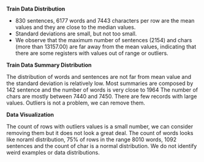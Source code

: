 **Train Data  Distribution**
-  830 sentences, 6177 words and 7443 characters per row are the mean values and they are  close to the median values.
- Standard deviations are  small, but not too small.
- We observe that the maximum number of sentences (2154) and chars (more than 13157.00) are far away from the mean values, indicating that there are some registers with values out of range or outliers.

**Train Data Summary Distribution**

The distribution of words and sentences are not far from mean value and the standard deviation is relatively  low.
Most summaries are composed by 142 sentence and the number of words is very close to 1964
The number of chars are mostly between 7440 and 7450.
There are few records with large values. Outliers is not a problem, we can remove them.


**Data Visualization**

The count of rows with outliers values is a small number, we can consider removing them but it does not look a great deal. The count of words looks like noraml distribution, 75% of rows in the range 8010 words, 1092 sentences and the count of char is a normal distribution. We do not identify weird examples or data distributions.
